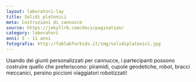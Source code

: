 ```yaml
---
layout: laboratori-lay
title: Solidi platonici
meta: Costruzioni di cannucce
source: https://jekyllrb.com/docs/pagination/
category: laboratori
anni: 5 - 11 anni
fotografia: http://fablabforkids.it/img/solidiplatonici.jpg
---
```

Usando dei giunti personalizzati per cannucce, i partecipanti possono costruire quello che preferiscono: piramidi, cupole geodetiche, robot, bracci meccanici, persino piccioni viaggiatori robotizzati!